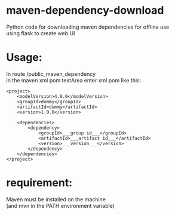 # maven-dependency-download
Python code for downloading maven dependencies for offline use  
using flask to create web UI

# Usage:
In route /public_maven_dependency   
in the maven xml pom textArea enter xml pom like this:

    <project>
        <modelVersion>4.0.0</modelVersion>
        <groupId>dummy</groupId>
        <artifactId>dummy</artifactId>
        <version>1.0.0</version>
        
        <dependencies>
            <dependency>
                <groupId>___group id___</groupId>
                <artifactId>___artifact id___</artifactId>
                <version>___version___</version>
            </dependency>
        </dependencies>
    </project>
    
# requirement:
Maven must be installed on the machine  
(and mvn in the PATH environment variable)